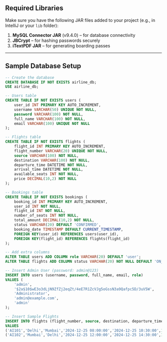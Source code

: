 ## Required Libraries
Make sure you have the following JAR files added to your project (e.g., in IntelliJ or your `lib` folder):

1. **MySQL Connector JAR** (v9.4.0) – for database connectivity  
2. **JBCrypt** – for hashing passwords securely  
3. **iTextPDF JAR** – for generating boarding passes  

---

## Sample Database Setup

```sql
-- Create the database
CREATE DATABASE IF NOT EXISTS airline_db;
USE airline_db;

-- Users table
CREATE TABLE IF NOT EXISTS users (
    user_id INT PRIMARY KEY AUTO_INCREMENT,
    username VARCHAR(50) UNIQUE NOT NULL,
    password VARCHAR(100) NOT NULL,
    full_name VARCHAR(100) NOT NULL,
    email VARCHAR(100) UNIQUE NOT NULL
);

-- Flights table
CREATE TABLE IF NOT EXISTS flights (
    flight_id INT PRIMARY KEY AUTO_INCREMENT,
    flight_number VARCHAR(20) UNIQUE NOT NULL,
    source VARCHAR(100) NOT NULL,
    destination VARCHAR(100) NOT NULL,
    departure_time DATETIME NOT NULL,
    arrival_time DATETIME NOT NULL,
    available_seats INT NOT NULL,
    price DECIMAL(10,2) NOT NULL
);

-- Bookings table
CREATE TABLE IF NOT EXISTS bookings (
    booking_id INT PRIMARY KEY AUTO_INCREMENT,
    user_id INT NOT NULL,
    flight_id INT NOT NULL,
    number_of_seats INT NOT NULL,
    total_amount DECIMAL(10,2) NOT NULL,
    status VARCHAR(20) DEFAULT 'CONFIRMED',
    booking_date TIMESTAMP DEFAULT CURRENT_TIMESTAMP,
    FOREIGN KEY(user_id) REFERENCES users(user_id),
    FOREIGN KEY(flight_id) REFERENCES flights(flight_id)
);

-- Add extra columns
ALTER TABLE users ADD COLUMN role VARCHAR(20) DEFAULT 'user';
ALTER TABLE flights ADD COLUMN status VARCHAR(20) NOT NULL DEFAULT 'ON_TIME';

-- Insert Admin User (password: admin@123)
INSERT INTO users (username, password, full_name, email, role)
VALUES (
    'admin', 
    '$2a$10$wE3o3dLjN9ZfZj2eqZt/4eE7R1ZcVJg5oGssN3a9Qafpc5D/3uV5W', 
    'Administrator', 
    'admin@example.com', 
    'admin'
);

-- Insert Sample Flights
INSERT INTO flights (flight_number, source, destination, departure_time, arrival_time, available_seats, price)
VALUES 
('AI101','Delhi','Mumbai','2024-12-25 08:00:00','2024-12-25 10:30:00',150,5500.00),
('AI102','Mumbai','Delhi','2024-12-25 12:00:00','2024-12-25 14:30:00',150,5500.00);
